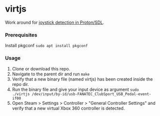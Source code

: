 # virtjs

Work around for [joystick detection in Proton/SDL](https://github.com/ValveSoftware/Proton/issues/5126).

### Prerequisites
Install pkgconf
`sudo apt install pkgconf`

### Usage
1. Clone or download this repo.
2. Navigate to the parent dir and run `make`
3. Verify that a new binary file (named virtjs) has been created inside the repo dir.
4. Run the binary file and give your input device as argument
`sudo ./virtjs /dev/input/by-id/usb-FANATEC_ClubSport_USB_Pedal-event-if00`
5. Open Steam > Settings > Controller > "General Controller Settings"  and verify that a new virtual Xbox 360 controller is detected.
